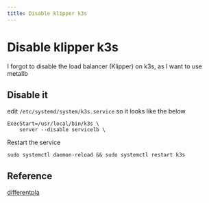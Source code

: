 ```yaml
---
title: Disable klipper k3s
---
```


# Disable klipper k3s

I forgot to disable the load balancer (Klipper) on k3s, as I want to use metallb

## Disable it

edit `/etc/systemd/system/k3s.service` so it looks like the below

```shell
ExecStart=/usr/local/bin/k3s \
    server --disable servicelb \
```

Restart the service

```shell
sudo systemctl daemon-reload && sudo systemctl restart k3s
```

## Reference

[differentpla](https://blog.differentpla.net/blog/2021/12/20/disabling-klipper/)